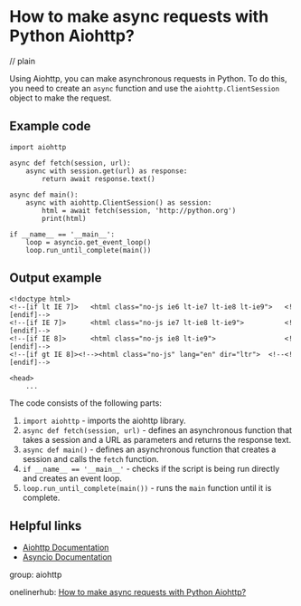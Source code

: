 # How to make async requests with Python Aiohttp?
// plain

Using Aiohttp, you can make asynchronous requests in Python. To do this, you need to create an `async` function and use the `aiohttp.ClientSession` object to make the request.

## Example code

```
import aiohttp

async def fetch(session, url):
    async with session.get(url) as response:
        return await response.text()

async def main():
    async with aiohttp.ClientSession() as session:
        html = await fetch(session, 'http://python.org')
        print(html)

if __name__ == '__main__':
    loop = asyncio.get_event_loop()
    loop.run_until_complete(main())
```

## Output example

```
<!doctype html>
<!--[if lt IE 7]>   <html class="no-js ie6 lt-ie7 lt-ie8 lt-ie9">   <![endif]-->
<!--[if IE 7]>      <html class="no-js ie7 lt-ie8 lt-ie9">          <![endif]-->
<!--[if IE 8]>      <html class="no-js ie8 lt-ie9">                 <![endif]-->
<!--[if gt IE 8]><!--><html class="no-js" lang="en" dir="ltr">  <!--<![endif]-->

<head>
    ...
```

The code consists of the following parts:

1. `import aiohttp` - imports the aiohttp library.
2. `async def fetch(session, url)` - defines an asynchronous function that takes a session and a URL as parameters and returns the response text.
3. `async def main()` - defines an asynchronous function that creates a session and calls the `fetch` function.
4. `if __name__ == '__main__'` - checks if the script is being run directly and creates an event loop.
5. `loop.run_until_complete(main())` - runs the `main` function until it is complete.

## Helpful links

- [Aiohttp Documentation](https://aiohttp.readthedocs.io/en/stable/)
- [Asyncio Documentation](https://docs.python.org/3/library/asyncio.html)

group: aiohttp

onelinerhub: [How to make async requests with Python Aiohttp?](https://onelinerhub.com/python-aiohttp/how-to-make-async-requests-with-python-aiohttp)